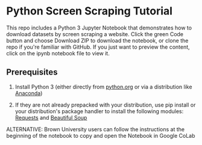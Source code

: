 # Python Screen Scraping Tutorial

This repo includes a Python 3 Jupyter Notebook that demonstrates how to download datasets by screen scraping a website. Click the green Code button and choose Download ZIP to download the notebook, or clone the repo if you're familiar with GitHub.
If you just want to preview the content, click on the ipynb notebook file to view it.

## Prerequisites

1. Install Python 3 (either directly from [python.org](https://www.python.org/) or via a distribution like [Anaconda](https://www.anaconda.com/products/distribution))

2. If they are not already prepacked with your distribution, use pip install or your distribution's package handler to install the 
   following modules: [Requests](https://docs.python-requests.org/en/latest/index.html) and [Beautiful Soup](https://beautiful-soup-4.readthedocs.io/en/latest/)

ALTERNATIVE: Brown University users can follow the instructions at the beginning of the notebook to copy and open the Notebook in Google CoLab
